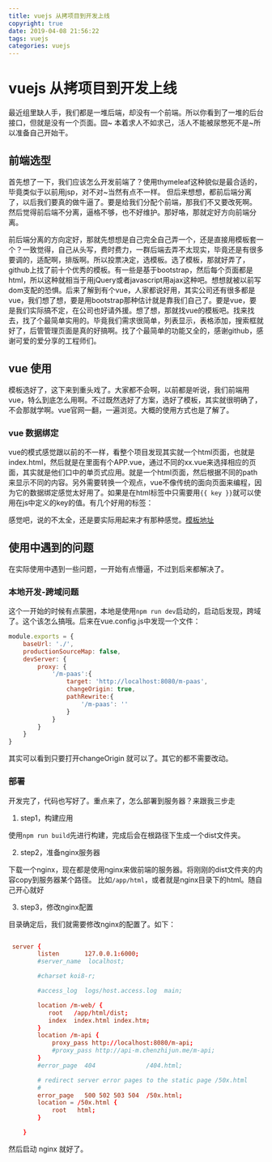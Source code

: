 ```yaml
---
title: vuejs 从拷项目到开发上线
copyright: true
date: 2019-04-08 21:56:22
tags: vuejs
categories: vuejs
---
```


# vuejs 从拷项目到开发上线

最近组里缺人手，我们都是一堆后端，却没有一个前端。所以你看到了一堆的后台接口，但就是没有一个页面。囧~
本着求人不如求己，活人不能被尿憋死不是~所以准备自己开始干。

## 前端选型

首先想了一下，我们应该怎么开发前端了？使用thymeleaf这种貌似是最合适的，毕竟类似于以前用jsp，对不对~当然有点不一样。
但后来想想，都前后端分离了，以后我们要真的做牛逼了。要是给我们分配个前端，那我们不又要改死啊。
然后觉得前后端不分离，逼格不够，也不好维护。那好咯，那就定好方向前端分离。

前后端分离的方向定好，那就先想想是自己完全自己弄一个，还是直接用模板套一个？一致觉得，自己从头写，费时费力，一群后端去弄不太现实，毕竟还是有很多要调的，适配啊，排版啊。所以投票决定，选模板。选了模板，那就好弄了，github上找了前十个优秀的模板。有一些是基于bootstrap，然后每个页面都是html，所以这种就相当于用jQuery或者javascript用ajax这种吧。想想就被以前写dom支配的恐惧。后来了解到有个vue，人家都说好用，其实公司还有很多都是vue，我们想了想，要是用bootstrap那种估计就是靠我们自己了。要是vue，要是我们实际搞不定，在公司也好请外援。想了想，那就找vue的模板吧。找来找去，找了个最简单实用的。毕竟我们需求很简单，列表显示，表格添加，搜索框就好了，后管管理页面是真的好搞啊。找了个最简单的功能又全的，感谢github，感谢可爱的爱分享的工程师们。

## vue 使用

模板选好了，这下来到重头戏了。大家都不会啊，以前都是听说，我们前端用vue，特么到底怎么用啊。不过既然选好了方案，选好了模板，其实就很明确了，不会那就学啊。vue官网一翻，一遍浏览。大概的使用方式也是了解了。

### vue 数据绑定

vue的模式感觉跟以前的不一样，看整个项目发现其实就一个html页面，也就是index.html，然后就是在里面有个APP.vue，通过不同的xx.vue来选择相应的页面，其实就是他们口中的单页式应用。就是一个html页面，然后根据不同的path来显示不同的内容。另外需要转换一个观点，vue不像传统的面向页面来编程，因为它的数据绑定感觉太好用了。如果是在html标签中只需要用`{{ key }}`就可以使用在js中定义的key的值。有几个好用的标签：

感觉吧，说的不太全，还是要实际用起来才有那种感觉。[模板地址](https://github.com/chenzhijun/vue-manage-system)


## 使用中遇到的问题

在实际使用中遇到一些问题，一开始有点懵逼，不过到后来都解决了。

### 本地开发-跨域问题

这个一开始的时候有点蒙圈，本地是使用`npm run dev`启动的，启动后发现，跨域了。这个该怎么搞哦。后来在vue.config.js中发现一个文件：

```js
module.exports = {
    baseUrl: './',
    productionSourceMap: false,
    devServer: {
        proxy: {
            '/m-paas':{
                target: 'http://localhost:8080/m-paas',
                changeOrigin: true,
                pathRewrite:{
                    '/m-paas': ''
                }
            }
        }
    }
}
```

其实可以看到只要打开changeOrigin 就可以了。其它的都不需要改动。

### 部署

开发完了，代码也写好了。重点来了，怎么部署到服务器？来跟我三步走

1. step1，构建应用

使用`npm run build`先进行构建，完成后会在根路径下生成一个dist文件夹。

2. step2，准备nginx服务器

下载一个nginx，现在都是使用nginx来做前端的服务器。将刚刚的dist文件夹的内容copy到服务器某个路径。
比如`/app/html`，或者就是nginx目录下的html。随自己开心就好

3. step3，修改nginx配置

目录确定后，我们就需要修改nginx的配置了。如下：
```conf

 server {
        listen       127.0.0.1:6000;
        #server_name  localhost;

        #charset koi8-r;

        #access_log  logs/host.access.log  main;

        location /m-web/ {
           root   /app/html/dist;
           index  index.html index.htm;
        }
        location /m-api {
            proxy_pass http://localhost:8080/m-api;
            #proxy_pass http://api-m.chenzhijun.me/m-api;
        }
        #error_page  404              /404.html;

        # redirect server error pages to the static page /50x.html
        #
        error_page   500 502 503 504  /50x.html;
        location = /50x.html {
            root   html;
        }

    }
```

然后启动 nginx 就好了。
